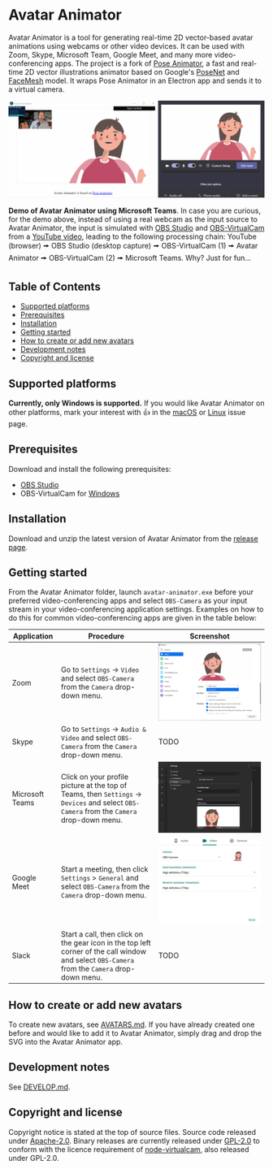 <!-- omit in toc -->
# Avatar Animator

Avatar Animator is a tool for generating real-time 2D vector-based avatar animations using webcams or other video devices. It can be used with Zoom, Skype, Microsoft Team, Google Meet, and many more video-conferencing apps. The project is a fork of [Pose Animator](https://github.com/yemount/pose-animator), a fast and real-time 2D vector illustrations animator based on Google's [PoseNet](https://github.com/tensorflow/tfjs-models/tree/master/posenet) and [FaceMesh](https://github.com/tensorflow/tfjs-models/tree/master/facemesh) model. It wraps Pose Animator in an Electron app and sends it to a virtual camera.

![Gif animation showing a demo of Avatar Animator using Microsoft Teams](images/demo.gif)

**Demo of Avatar Animator using Microsoft Teams**. In case you are curious, for the demo above, instead of using a real webcam as the input source to Avatar Animator, the input is simulated with [OBS Studio](https://obsproject.com/) and [OBS-VirtualCam](https://github.com/Fenrirthviti/obs-virtual-cam) from a [YouTube video](https://www.youtube.com/watch?v=x_lHk9Lf-ow), leading to the following processing chain: YouTube (browser) 🠚 OBS Studio (desktop capture) 🠚 OBS-VirtualCam (1) 🠚 Avatar Animator 🠚 OBS-VirtualCam (2) 🠚 Microsoft Teams. Why? Just for fun...

<!-- omit in toc -->
## Table of Contents
- [Supported platforms](#supported-platforms)
- [Prerequisites](#prerequisites)
- [Installation](#installation)
- [Getting started](#getting-started)
- [How to create or add new avatars](#how-to-create-or-add-new-avatars)
- [Development notes](#development-notes)
- [Copyright and license](#copyright-and-license)


## Supported platforms

**Currently, only Windows is supported.** If you would like Avatar Animator on other platforms, mark your interest with 👍 in the [macOS](https://github.com/letmaik/avatar-animator/issues/3) or [Linux](https://github.com/letmaik/avatar-animator/issues/4) issue page.


## Prerequisites

Download and install the following prerequisites:

- [OBS Studio](https://obsproject.com/download)
- OBS-VirtualCam for [Windows](https://github.com/Fenrirthviti/obs-virtual-cam/releases)


## Installation

Download and unzip the latest version of Avatar Animator from the [release page](https://github.com/letmaik/avatar-animator/releases).


## Getting started

From the Avatar Animator folder, launch `avatar-animator.exe` before your preferred video-conferencing apps and select `OBS-Camera` as your input stream in your video-conferencing application settings. Examples on how to do this for common video-conferencing apps are given in the table below:

| Application    | Procedure                                                                                                                                     | Screenshot |
| --------------- | --------------------------------------------------------------------------------------------------------------------------------------------- | ---------- |
| Zoom            | Go to `Settings` -> `Video` and select `OBS-Camera` from the `Camera` drop-down menu.                                                         | ![Zoom set-up](images/zoom.png)       |
| Skype           | Go to `Settings` -> `Audio & Video` and select `OBS-Camera` from the `Camera` drop-down menu.                                                 | TODO       |
| Microsoft Teams | Click on your profile picture at the top of Teams, then `Settings` -> `Devices` and select `OBS-Camera` from the `Camera` drop-down menu.     | ![Microsoft Teams set-up](images/ms-teams.png)       |
| Google Meet     | Start a meeting, then click `Settings` > `General` and select `OBS-Camera` from the `Camera` drop-down menu.                                  | ![Google Meet set-up](images/google-meet.png)|
| Slack           | Start a call, then click on the gear icon in the top left corner of the call window and select `OBS-Camera` from the `Camera` drop-down menu. | TODO       |


## How to create or add new avatars

To create new avatars, see [AVATARS.md](AVATARS.md). If you have already created one before and would like to add it to Avatar Animator, simply drag and drop the SVG into the Avatar Animator app.


## Development notes

See [DEVELOP.md](DEVELOP.md).


## Copyright and license

Copyright notice is stated at the top of source files. Source code released under [Apache-2.0](LICENSE). Binary releases are currently released under [GPL-2.0](LICENSE_BIN) to conform with the licence requirement of [node-virtualcam](https://github.com/letmaik/node-virtualcam), also released under GPL-2.0.
